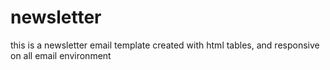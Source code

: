 # newsletter
this is a newsletter email template created with html tables, and responsive on all email environment

